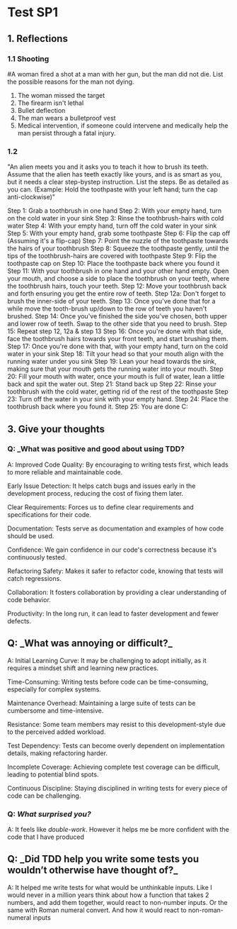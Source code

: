 # Test SP1

## 1. Reflections
### 1.1 Shooting
#A woman fired a shot at a man with her gun, but the man did not die. List the possible
reasons for the man not dying.
1. The woman missed the target
2. The firearm isn't lethal
3. Bullet deflection
4. The man wears a bulletproof vest
5. Medical intervention, if someone could intervene and medically help the man persist through a fatal injury.
### 1.2
"An alien meets you and it asks you to teach it how to brush its teeth. Assume that the
alien has teeth exactly like yours, and is as smart as you, but it needs a clear step-bystep instruction. List the steps. Be as detailed as you can. (Example: Hold the
toothpaste with your left hand; turn the cap
anti-clockwise)"

Step 1: Grab a toothbrush in one hand
Step 2: With your empty hand, turn on the cold water in your sink
Step 3: Rinse the toothbrush-hairs with cold water
Step 4: With your empty hand, turn off the cold water in your sink
Step 5: With your empty hand, grab some toothpaste
Step 6: Flip the cap off (Assuming it's a flip-cap)
Step 7: Point the nuzzle of the toothpaste towards the hairs of your toothbrush
Step 8: Squeeze the toothpaste gently, until the tips of the toothbrush-hairs are covered with toothpaste
Step 9: Flip the toothpaste cap on
Step 10: Place the toothpaste back where you found it
Step 11: With your toothbrush in one hand and your other hand empty. Open your mouth, and choose a side to place the toothbrush on your teeth, where the toothbrush hairs, touch your teeth.
Step 12: Move your toothbrush back and forth ensuring you get the entire row of teeth. 
Step 12a: Don't forget to brush the inner-side of your teeth.
Step 13: Once you've done that for a while move the tooth-brush up/down to the row of teeth you haven't brushed.
Step 14: Once you've finished the side you've chosen, both upper and lower row of teeth. Swap to the other side that you need to brush.
Step 15: Repeat step 12, 12a & step 13
Step 16: Once you're done with that side, face the toothbrush hairs towards your front teeth, and start brushing them.
Step 17: Once you're done with that, with your empty hand, turn on the cold water in your sink
Step 18: Tilt your head so that your mouth align with the running water under you sink
Step 19: Lean your head towards the sink, making sure that your mouth gets the running water into your mouth.
Step 20: Fill your mouth with water, once your mouth is full of water, lean a little back and spit the water out.
Step 21: Stand back up
Step 22: Rinse your toothbrush with the cold water, getting rid of the rest of the toothpaste
Step 23: Turn off the water in your sink with your empty hand.
Step 24: Place the toothbrush back where you found it.
Step 25: You are done C:

## 3. Give your thoughts

### Q: _What was positive and good about using TDD?

A: 
Improved Code Quality: By encouraging to writing tests first, which leads to more reliable and maintainable code.

Early Issue Detection: It helps catch bugs and issues early in the development process, reducing the cost of fixing them later.

Clear Requirements: Forces us to define clear requirements and specifications for their code.

Documentation: Tests serve as documentation and examples of how code should be used.

Confidence: We gain confidence in our code's correctness because it's continuously tested.

Refactoring Safety: Makes it safer to refactor code, knowing that tests will catch regressions.

Collaboration: It fosters collaboration by providing a clear understanding of code behavior.

Productivity: In the long run, it can lead to faster development and fewer defects.

<h2>Q: _What was annoying or difficult?_</h2>

A:
Initial Learning Curve: It may be challenging to adopt initially, as it requires a mindset shift and learning new practices.

Time-Consuming: Writing tests before code can be time-consuming, especially for complex systems.

Maintenance Overhead: Maintaining a large suite of tests can be cumbersome and time-intensive.

Resistance: Some team members may resist to this development-style due to the perceived added workload.

Test Dependency: Tests can become overly dependent on implementation details, making refactoring harder.

Incomplete Coverage: Achieving complete test coverage can be difficult, leading to potential blind spots.

Continuous Discipline: Staying disciplined in writing tests for every piece of code can be challenging.

### Q: _What surprised you?_

A: It feels like _double-work_. However it helps me be more confident with the code that I have produced

<h2>Q: _Did TDD help you write some tests you wouldn’t otherwise have thought of?_</h2>

A: It helped me write tests for what would be unthinkable inputs. Like I would never in a million years think about how a function that takes 2 numbers, and add them together, would react to non-number inputs. Or the same with Roman numeral convert. And how it would react to non-roman-numeral inputs
